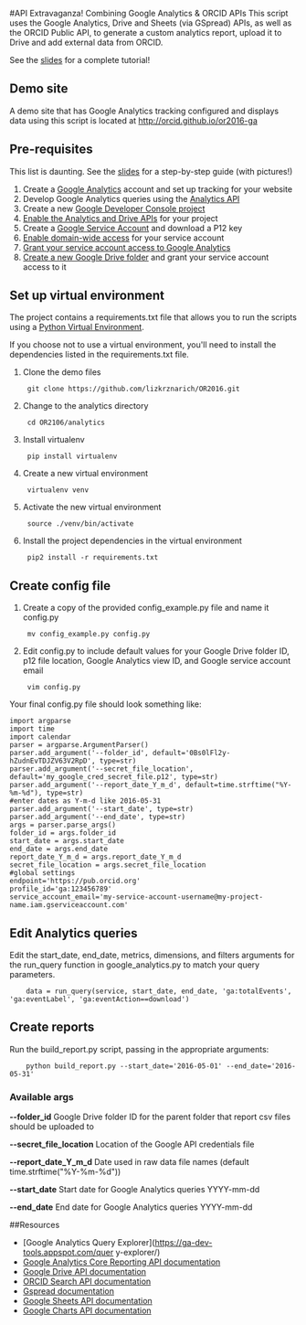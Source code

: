 #API Extravaganza! Combining Google Analytics & ORCID APIs
This script uses the Google Analytics, Drive and Sheets (via GSpread) APIs, as well as the ORCID Public API, to generate a custom analytics report, upload it to Drive and add external data from ORCID.

See the [slides](orcid-or2016-ga.pdf) for a complete tutorial!

## Demo site
A demo site that has Google Analytics tracking configured and displays data using this script is located at http://orcid.github.io/or2016-ga

## Pre-requisites 
This list is daunting. See the [slides](orcid-or2016-ga.pdf) for a step-by-step guide (with pictures!)

1. Create a [Google Analytics](https://analytics.google.com) account and set up tracking for your website
2. Develop Google Analytics queries using the [Analytics API](https://developers.google.com/analytics/devguides/reporting/core/v3/reference)
3. Create a new [Google Developer Console project](https://console.developers.google.com/project)
4. [Enable the Analytics and Drive APIs](https://console.developers.google.com/apis/library) for your project
5. Create a [Google Service Account](https://console.developers.google.com/apis/credentials) and download a P12 key 
6. [Enable domain-wide access](https://console.developers.google.com/iam-admin/serviceaccounts) for your service account 
7. [Grant your service account access to Google Analytics](https://analytics.google.com/analytics/web/#management/Settings) 
8. [Create a new Google Drive folder](https://drive.google.com/drive/my-drive) and grant your service account access to it


## Set up virtual environment 
The project contains a requirements.txt file that allows you to run the scripts using a [Python Virtual Environment](http://docs.python-guide.org/en/latest/dev/virtualenvs). 

If you choose not to use a virtual environment, you'll need to install the dependencies listed in the requirements.txt file.

1. Clone the demo files
        
        git clone https://github.com/lizkrznarich/OR2016.git

2. Change to the analytics directory
        
        cd OR2106/analytics

3. Install virtualenv

        pip install virtualenv

2. Create a new virtual environment

        virtualenv venv

3. Activate the new virtual environment
        
        source ./venv/bin/activate

4. Install the project dependencies in the virtual environment

        pip2 install -r requirements.txt 

## Create config file 

1. Create a copy of the provided config_example.py file and name it config.py
    
        mv config_example.py config.py

2. Edit config.py to include default values for your Google Drive folder ID, p12 file location, Google Analytics view ID, and Google service account email 

        vim config.py

Your final config.py file should look something like:
    
    import argparse
    import time
    import calendar
    parser = argparse.ArgumentParser()
    parser.add_argument('--folder_id', default='0Bs0lFl2y-hZudnEvTDJZV63V2RpD', type=str)
    parser.add_argument('--secret_file_location', default='my_google_cred_secret_file.p12', type=str)
    parser.add_argument('--report_date_Y_m_d', default=time.strftime("%Y-%m-%d"), type=str)
    #enter dates as Y-m-d like 2016-05-31
    parser.add_argument('--start_date', type=str)
    parser.add_argument('--end_date', type=str)
    args = parser.parse_args()
    folder_id = args.folder_id
    start_date = args.start_date
    end_date = args.end_date
    report_date_Y_m_d = args.report_date_Y_m_d 
    secret_file_location = args.secret_file_location
    #global settings
    endpoint='https://pub.orcid.org'
    profile_id='ga:123456789'
    service_account_email='my-service-account-username@my-project-name.iam.gserviceaccount.com'

## Edit Analytics queries
Edit the start_date, end_date, metrics, dimensions, and filters arguments for the run_query function in google_analytics.py to match your query parameters. 

        data = run_query(service, start_date, end_date, 'ga:totalEvents', 'ga:eventLabel', 'ga:eventAction==download')

## Create reports
Run the build_report.py script, passing in the appropriate arguments:

        python build_report.py --start_date='2016-05-01' --end_date='2016-05-31'

### Available args

**--folder_id** Google Drive folder ID for the parent folder that report csv files should be uploaded to

**--secret_file_location** Location of the Google API credentials file

**--report_date_Y_m_d** Date used in raw data file names (default time.strftime("%Y-%m-%d"))

**--start_date** Start date for Google Analytics queries YYYY-mm-dd

**--end_date**  End date for Google Analytics queries YYYY-mm-dd

##Resources
- [Google Analytics Query Explorer](https://ga-dev-tools.appspot.com/quer y-explorer/)
- [Google Analytics Core Reporting API documentation](https://developers.google.com/analytics/devguides/reporting/core/v3)
- [Google Drive API documentation](https://developers.google.com/drive/v3)
- [ORCID Search API documentation](https://members.orcid.org/api/tutorial-searching-api-12-and-earlier)
- [Gspread documentation](http://gspread.readthedocs.io)
- [Google Sheets API documentation](https://developers.google.com/sheets)
- [Google Charts API documentation](https://developers.google.com/chart)
